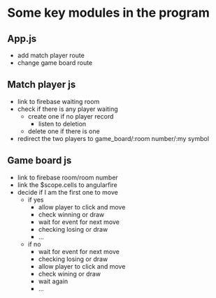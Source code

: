 Some key modules in the program
================


App.js
----------
- add match player route 
- change game board route 


Match player js
----------
- link to firebase waiting room
- check if there is any player waiting
  - create one if no player record
     - listen to deletion
  - delete one if there is one
- redirect the two players to game_board/:room number/:my symbol


Game board js
----------
- link to firebase room/room number
- link the $scope.cells to angularfire
- decide if I am the first one to move
  - if yes
     - allow player to click and move
     - check winning or draw
     - wait for event for next move
     - checking losing or draw
     - ...
  - if no
    - wait for event for next move
    - checking losing or draw
    - allow player to click and move
    - check wining or draw
    - wait again
    - ...